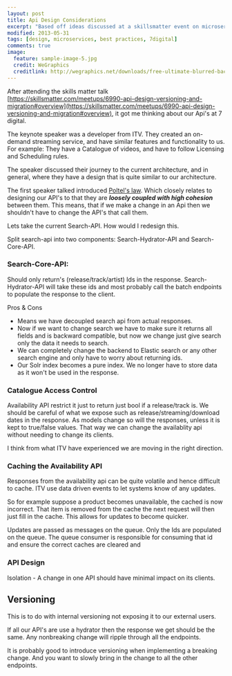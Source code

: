 ```yaml
---
layout: post
title: Api Design Considerations
excerpt: "Based off ideas discussed at a skillsmatter event on microservices"
modified: 2013-05-31
tags: [design, microservices, best practices, 7digital]
comments: true
image:
  feature: sample-image-5.jpg
  credit: WeGraphics
  creditlink: http://wegraphics.net/downloads/free-ultimate-blurred-background-pack/
---
```

After attending the skills matter talk [https://skillsmatter.com/meetups/6990-api-design-versioning-and-migration#overview](https://skillsmatter.com/meetups/6990-api-design-versioning-and-migration#overview), it got me thinking about our Api's at 7 digital. 

The keynote speaker was a developer from ITV. They created an on-demand streaming service, and have similar features and functionality to us. 
For example: They have a Catalogue of videos, and have to follow Licensing and Scheduling rules.  
 
The speaker discussed their journey to the current architecture, and in general, where they have a design that is quite similar to our architecture. 


The first speaker talked introduced [Poltel's law][1]. Which closely relates to designing our API's to that they are **_loosely coupled with high cohesion_** between them. This means, that if we make a change in an Api then we shouldn't have to change the API's that call them.   


Lets take the current Search-API. 
How would I redesign this.

Split search-api into two components: Search-Hydrator-API and Search-Core-API.

### Search-Core-API:

Should only return's (release/track/artist) Ids in the response. Search-Hydrator-API will take these ids and most probably call the batch endpoints to populate the response to the client.

Pros & Cons

- Means we have decoupled search api from actual responses. 
- Now if we want to change search we have to make sure it returns all fields and is backward compatible, but now we change just give search only the data it needs to search. 
- We can completely change the backend to Elastic search or any other search engine and only have to worry about returning ids.
- Our Solr index becomes a pure index. We no longer have to store data as it won't be used in the response. 

### Catalogue Access Control

Availability API restrict it just to return just bool if a release/track is. We should be careful of what we expose such as release/streaming/download dates in the response. As models change so will the responses, unless it is kept to true/false values. That way we can change 
the availablity api without needing to change its clients.

 
I think from what ITV have experienced we are moving in the right direction. 


### Caching the Availability API

Responses from the availability api can be quite volatile and hence difficult to cache. ITV use data driven events to let systems know of any updates. 

So for example suppose a product becomes unavailable, the cached is now incorrect. That item is removed from the cache the next request will then just fill in the cache. This allows for updates to become quicker. 

Updates are passed as messages on the queue. Only the Ids are populated on the queue. The queue consumer is responsible for consuming that id and ensure the correct caches are cleared and  

### API Design

Isolation - A change in one API should have minimal impact on its clients.


## Versioning

This is to do with internal versioning not exposing it to our external users.

If all our API's are use a hydrator then the response we get should be the same. Any nonbreaking change will ripple through all the endpoints. 

It is probably good to introduce versioning when implementing a breaking change.
And you want to slowly bring in the change to all the other endpoints. 


[1]: http://en.wikipedia.org/wiki/Robustness_principle "Postel's Law"

